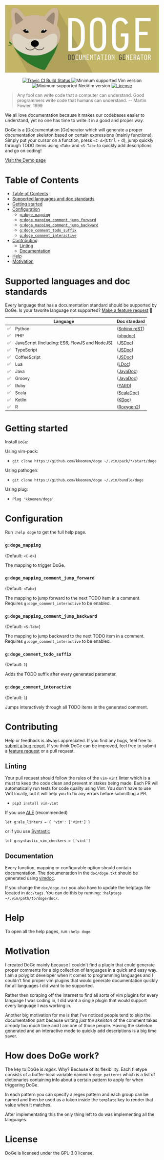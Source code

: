 <p align="center">
  <img src="./doc/banner.jpg" alt="DoGe" />
</p>
<p align="center">
  <a href="https://travis-ci.com/kkoomen/doge">
    <img src="https://travis-ci.com/kkoomen/doge.svg?branch=master" alt="Travic CI Build Status" />
  </a>
  <img src="https://img.shields.io/badge/vim-8.0.1630%2B-informational.svg" alt="Minimum supported Vim version" />
  <img src="https://img.shields.io/badge/neovim-0.3.2%2B-informational.svg" alt="Minimum supported NeoVim version" />
  <a href="./LICENSE">
    <img src="https://img.shields.io/github/license/kkoomen/doge.svg" alt="License" />
  </a>
</p>

> Any fool can write code that a computer can understand. Good programmers write
> code that humans can understand. -- Martin Fowler, 1999

We all love documentation because it makes our codebases easier to understand,
yet no one has time to write it in a good and proper way.

DoGe is a [Do]cumentation [Ge]nerator which will generate a proper documentation
skeleton based on certain expressions (mainly functions). Simply put your cursor
on a function, press `<C-d>`(<kbd>Ctrl</kbd> + <kbd>d</kbd>), jump quickly
through TODO items using `<Tab>` and `<S-Tab>` to quickly add descriptions and
go on coding!

[Visit the Demo page](./doc/demos/README.md)

# Table of Contents
- [Table of Contents](#table-of-contents)
- [Supported languages and doc standards](#supported-languages-and-doc-standards)
- [Getting started](#getting-started)
- [Configuration](#configuration)
    + [`g:doge_mapping`](#gdoge_mapping)
    + [`g:doge_mapping_comment_jump_forward`](#gdoge_mapping_comment_jump_forward)
    + [`g:doge_mapping_comment_jump_backward`](#gdoge_mapping_comment_jump_backward)
    + [`g:doge_comment_todo_suffix`](#gdoge_comment_todo_suffix)
    + [`g:doge_comment_interactive`](#gdoge_comment_interactive)
- [Contributing](#contributing)
  * [Linting](#linting)
  * [Documentation](#documentation)
- [Help](#help)
- [Motivation](#motivation)

# Supported languages and doc standards

Every language that has a documentation standard should be supported by DoGe.
Is your favorite language not supported?
[Make a feature request](https://github.com/kkoomen/doge/issues/new?assignees=&labels=enhancement&template=feature_request.md&title=Add+support+for+<language>) :tada:

|                    | Language                                       | Doc standard                                                                      |
| ---                | ---                                            | ---                                                                               |
| :white_check_mark: | Python                                         | ([Sphinx reST](http://daouzli.com/blog/docstring.html#restructuredtext))          |
| :white_check_mark: | PHP                                            | ([phpdoc](https://www.phpdoc.org))                                                |
| :white_check_mark: | JavaScript (Including: ES6, FlowJS and NodeJS) | ([JSDoc](https://jsdoc.app))                                                      |
| :white_check_mark: | TypeScript                                     | ([JSDoc](https://jsdoc.app))                                                      |
| :white_check_mark: | CoffeeScript                                   | ([JSDoc](https://jsdoc.app))                                                      |
| :white_check_mark: | Lua                                            | ([LDoc](https://github.com/stevedonovan/LDoc))                                    |
| :white_check_mark: | Java                                           | ([JavaDoc](https://www.oracle.com/technetwork/articles/javase/index-137868.html)) |
| :white_check_mark: | Groovy                                         | ([JavaDoc](https://www.oracle.com/technetwork/articles/javase/index-137868.html)) |
| :white_check_mark: | Ruby                                           | ([YARD](https://www.rubydoc.info/gems/yard/file/docs/Tags.md))                    |
| :white_check_mark: | Scala                                          | ([ScalaDoc](https://docs.scala-lang.org/style/scaladoc.html))                     |
| :white_check_mark: | Kotlin                                         | ([KDoc](https://kotlinlang.org/docs/reference/kotlin-doc.html))                   |
| :white_check_mark: | R                                              | ([Roxygen2](https://github.com/klutometis/roxygen))                               |

# Getting started

Install `DoGe`:

Using vim-pack:

- `git clone https://github.com/kkoomen/doge ~/.vim/pack/*/start/doge`

Using pathogen:

- `git clone https://github.com/kkoomen/doge ~/.vim/bundle/doge`

Using plug:

- `Plug 'kkoomen/doge'`

# Configuration

Run `:help doge` to get the full help page.

### `g:doge_mapping`

(Default: `<C-d>`)

The mapping to trigger DoGe.

### `g:doge_mapping_comment_jump_forward`

(Default: `<Tab>`)

The mapping to jump forward to the next TODO item in a comment. Requires
`g:doge_comment_interactive` to be enabled.

### `g:doge_mapping_comment_jump_backward`

(Default: `<S-Tab>`)

The mapping to jump backward to the next TODO item in a comment. Requires
`g:doge_comment_interactive` to be enabled.

### `g:doge_comment_todo_suffix`

(Default: `1`)

Adds the TODO suffix after every generated parameter.

### `g:doge_comment_interactive`

(Default: `1`)

Jumps interactively through all TODO items in the generated comment.

# Contributing

Help or feedback is always appreciated. If you find any bugs, feel free to
[submit a bug report](https://github.com/kkoomen/doge/issues/new?labels=bug&template=bug_report.md).
If you think DoGe can be improved, feel free to submit a
[feature request](https://github.com/kkoomen/doge/issues/new?assignees=&labels=enhancement&template=feature_request.md)
or a pull request.

## Linting

Your pull request should follow the rules of the `vim-vint` linter which is a
must to keep the code clean and prevent mistakes being made. Each PR will
automatically run tests for code quality using Vint. You don't have to use Vint
locally, but it will help you to fix any errors before submitting a PR.

- `pip3 install vim-vint`

If you use [ALE](https://github.com/w0rp/ale) (recommended)

```
let g:ale_linters = { 'vim': ['vint'] }
```

or if you use [Syntastic](https://github.com/vim-syntastic/syntastic)
```
let g:syntastic_vim_checkers = ['vint']
```

## Documentation

Every function, mapping or configurable option should contain documentation. The
documentation in the `doc/doge.txt` should be generated using
[vimdoc](https://github.com/google/vimdoc).

If you change the `doc/doge.txt` you also have to update the helptags file
located in `doc/tags`. You can do this by running:
`:helptags ~/.vim/path/to/doge/doc/`.

# Help

To open all the help pages, run `:help doge`.

# Motivation

I created DoGe mainly because I couldn't find a plugin that could generate
proper comments for a big collection of languages in a quick and easy way. I am
a polyglot developer when it comes to programming languages and I couldn't find
proper vim plugins that would generate documentation quickly for all languages I
did want to be supported.

Rather then scraping off the internet to find all sorts of vim plugins for every
language I was coding in, I did want a single plugin that would support every
language I was working in.

Another big motivation for me is that I've noticed people tend to skip the
documentation part because writing _just the skeleton_ of the comment takes
already too much time and I am one of those people. Having the skeleton
generated and an interactive mode to quickly add descriptions is a big
time saver.

# How does DoGe work?

The key to DoGe is _regex_. Why? Because of its flexibility. Each filetype
consists of a buffer-local variable named `b:doge_patterns` which is a list of
dictionaries containing info about a certain pattern to apply for when
triggering DoGe.

In each pattern you can specify a regex pattern and each group can be named and
then be used as a token inside the `template` key to render that value when it
matches.

After implementating this the only thing left to do was implementing all the
languages.

# License

DoGe is licensed under the GPL-3.0 license.
